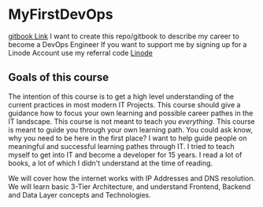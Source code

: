 # MyFirstDevOps
[gitbook Link](https://martinfeineis.gitbook.io/my-devops-career/)
I want to create this repo/gitbook to describe my career to become a DevOps Engineer
If you want to support me by signing up for a Linode Account use my referral code [Linode](https://www.linode.com/?r=b129a2c77de98452aa357c25d0ea2f78f7dcda4f)

## Goals of this course
The intention of this course is to get a high level understanding of the current practices
in most modern IT Projects. This course should give a guidance how to focus your 
own learning and possible career pathes in the IT landscape. This course is not meant to 
teach you _everything_. This course is meant to guide you through your own learning path.
You could ask know, why you need to be here in the first place? I want to help guide people
on meaningful and successful learning pathes through IT. I tried to teach myself to 
get into IT and become a developer for 15 years. I read a lot of books, a lot of 
which I didn't understand at the time of reading.

We will cover how the internet works with IP Addresses and 
DNS resolution. We will learn basic 3-Tier Architecture, and understand Frontend, 
Backend and Data Layer concepts and Technologies.
